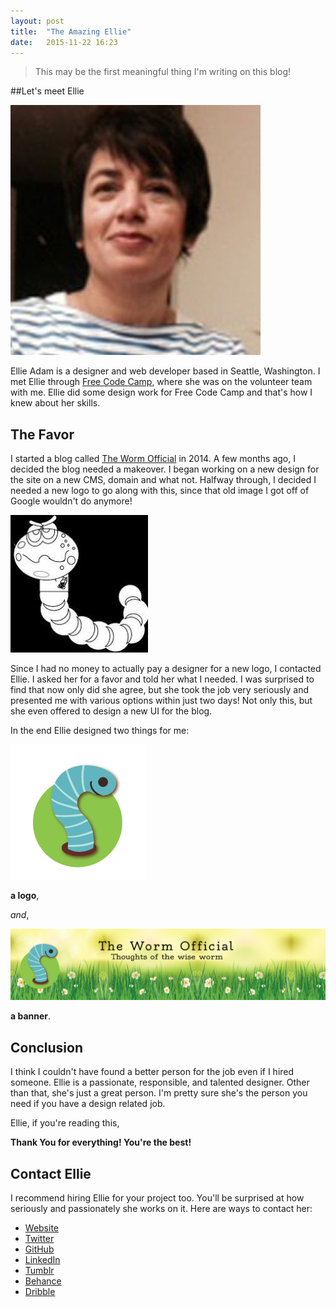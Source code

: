 ```yaml
---
layout: post
title:  "The Amazing Ellie"
date:   2015-11-22 16:23
---
```


> This may be the first meaningful thing I'm writing on this blog!

##Let's meet Ellie

![Ellie Adam](/../assets/ellie.jpg)

Ellie Adam is a designer and web developer based in Seattle, Washington. I met Ellie through [Free Code Camp](http://www.freecodecamp.com), where she was on the volunteer team with me. Ellie did some design work for Free Code Camp and that's how I knew about her skills.

## The Favor

I started a blog called [The Worm Official](https://www.facebook.com/thewormofficial) in 2014. A few months ago, I decided the blog needed a makeover. I began working on a new design for the site on a new CMS, domain and what not. Halfway through, I decided I needed a new logo to go along with this, since that old image I got off of Google wouldn't do anymore!

![The old logo](/../assets/two-o.jpg)

Since I had no money to actually pay a designer for a new logo, I contacted Ellie. I asked her for a favor and told her what I needed. I was surprised to find that now only did she agree, but she took the job very seriously and presented me with various options within just two days! Not only this, but she even offered to design a new UI for the blog.

In the end Ellie designed two things for me:

![The old logo](/../assets/two-n.png)

**a logo**,

*and*,

![The old logo](/../assets/two-b.png)

**a banner**.

## Conclusion

I think I couldn't have found a better person for the job even if I hired someone. Ellie is a passionate, responsible, and talented designer. Other than that, she's just a great person. I'm pretty sure she's the person you need if you have a design related job.

Ellie, if you're reading this,

**Thank You for everything! You're the best!**

## Contact Ellie

I recommend hiring Ellie for your project too. You'll be surprised at how seriously and passionately she works on it. Here are ways to contact her:

 - [Website](http://codrainer.com/)
 - [Twitter](https://twitter.com/elliescode)
 - [GitHub](https://github.com/EllieAdam)
 - [LinkedIn](https://www.linkedin.com/in/ellie-adam-a9243662)
 - [Tumblr](http://elliesdesign.tumblr.com/)
 - [Behance](https://www.behance.net/EllieAdams)
 - [Dribble](https://dribbble.com/ellieadam)
